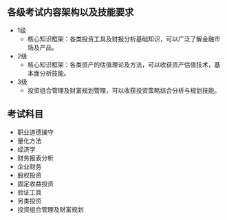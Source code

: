 ## 各级考试内容架构以及技能要求

* 1级
  * 核心知识框架：各类投资工具及财报分析基础知识，可以广泛了解金融市场及产品。
* 2级 
  * 核心知识框架：各类资产的估值理论及方法，可以收获资产估值技术，基本面分析技能。
* 3级
  * 投资组合管理及财富规划管理，可以收获投资策略综合分析与规划技能。

## 考试科目
- 职业道德操守
- 量化方法
- 经济学
- 财务报表分析
- 企业财务
- 股权投资
- 固定收益投资
- 验证工具
- 另类投资
- 投资组合管理及财富规划


